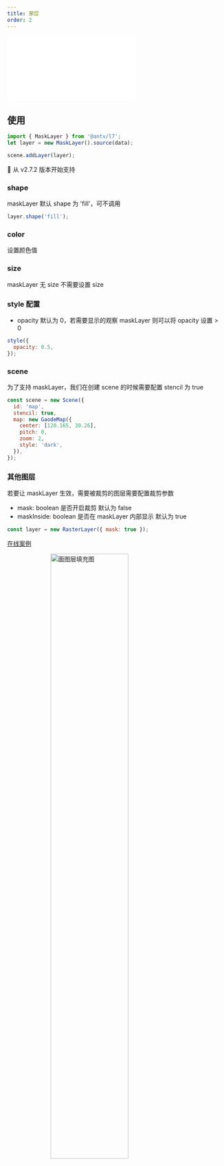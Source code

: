 ```yaml
---
title: 蒙层
order: 2
---
```


<embed src="@/docs/common/style.md"></embed>

## 使用

```javascript
import { MaskLayer } from '@antv/l7';
let layer = new MaskLayer().source(data);

scene.addLayer(layer);
```

🌟 从 v2.7.2 版本开始支持

### shape

maskLayer 默认 shape 为 'fill'，可不调用

```javascript
layer.shape('fill');
```

### color

设置颜色值

### size

maskLayer 无 size 不需要设置 size

### style 配置

- opacity 默认为 0，若需要显示的观察 maskLayer 则可以将 opacity 设置 > 0

```javascript
style({
  opacity: 0.5,
});
```

### scene

为了支持 maskLayer，我们在创建 scene 的时候需要配置 stencil 为 true

```javascript
const scene = new Scene({
  id: 'map',
  stencil: true,
  map: new GaodeMap({
    center: [120.165, 30.26],
    pitch: 0,
    zoom: 2,
    style: 'dark',
  }),
});
```

### 其他图层

若要让 maskLayer 生效，需要被裁剪的图层需要配置裁剪参数

- mask: boolean 是否开启裁剪 默认为 false
- maskInside: boolean 是否在 maskLayer 内部显示 默认为 true

```javascript
const layer = new RasterLayer({ mask: true });
```

[在线案例](/zh/examples/raster/basic#dem)

<img width="60%" style="display: block;margin: 0 auto;" alt="面图层填充图" src="https://gw.alipayobjects.com/mdn/rms_816329/afts/img/A*jhWWS6dhKhYAAAAAAAAAAAAAARQnAQ">
